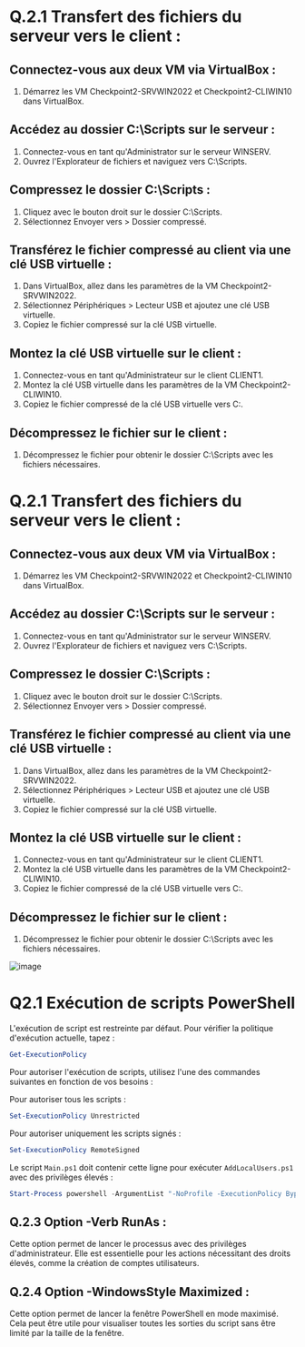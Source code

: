 # Q.2.1 Transfert des fichiers du serveur vers le client :

## Connectez-vous aux deux VM via VirtualBox :

1. Démarrez les VM Checkpoint2-SRVWIN2022 et Checkpoint2-CLIWIN10 dans VirtualBox.

## Accédez au dossier C:\Scripts sur le serveur :

1. Connectez-vous en tant qu'Administrator sur le serveur WINSERV.
2. Ouvrez l'Explorateur de fichiers et naviguez vers C:\Scripts.

## Compressez le dossier C:\Scripts :

1. Cliquez avec le bouton droit sur le dossier C:\Scripts.
2. Sélectionnez Envoyer vers > Dossier compressé.

## Transférez le fichier compressé au client via une clé USB virtuelle :

1. Dans VirtualBox, allez dans les paramètres de la VM Checkpoint2-SRVWIN2022.
2. Sélectionnez Périphériques > Lecteur USB et ajoutez une clé USB virtuelle.
3. Copiez le fichier compressé sur la clé USB virtuelle.

## Montez la clé USB virtuelle sur le client :

1. Connectez-vous en tant qu'Administrateur sur le client CLIENT1.
2. Montez la clé USB virtuelle dans les paramètres de la VM Checkpoint2-CLIWIN10.
3. Copiez le fichier compressé de la clé USB virtuelle vers C:\.

## Décompressez le fichier sur le client :

1. Décompressez le fichier pour obtenir le dossier C:\Scripts avec les fichiers nécessaires.

# Q.2.1 Transfert des fichiers du serveur vers le client :

## Connectez-vous aux deux VM via VirtualBox :

1. Démarrez les VM Checkpoint2-SRVWIN2022 et Checkpoint2-CLIWIN10 dans VirtualBox.

## Accédez au dossier C:\Scripts sur le serveur :

1. Connectez-vous en tant qu'Administrator sur le serveur WINSERV.
2. Ouvrez l'Explorateur de fichiers et naviguez vers C:\Scripts.

## Compressez le dossier C:\Scripts :

1. Cliquez avec le bouton droit sur le dossier C:\Scripts.
2. Sélectionnez Envoyer vers > Dossier compressé.

## Transférez le fichier compressé au client via une clé USB virtuelle :

1. Dans VirtualBox, allez dans les paramètres de la VM Checkpoint2-SRVWIN2022.
2. Sélectionnez Périphériques > Lecteur USB et ajoutez une clé USB virtuelle.
3. Copiez le fichier compressé sur la clé USB virtuelle.

## Montez la clé USB virtuelle sur le client :

1. Connectez-vous en tant qu'Administrateur sur le client CLIENT1.
2. Montez la clé USB virtuelle dans les paramètres de la VM Checkpoint2-CLIWIN10.
3. Copiez le fichier compressé de la clé USB virtuelle vers C:\.

## Décompressez le fichier sur le client :

1. Décompressez le fichier pour obtenir le dossier C:\Scripts avec les fichiers nécessaires.


![image](https://github.com/user-attachments/assets/0318dfdc-7b88-40ac-bdd6-aa16f6cea7c2)

# Q2.1 Exécution de scripts PowerShell

L'exécution de script est restreinte par défaut. Pour vérifier la politique d'exécution actuelle, tapez :

```powershell
Get-ExecutionPolicy 
```

Pour autoriser l'exécution de scripts, utilisez l'une des commandes suivantes en fonction de vos besoins :

Pour autoriser tous les scripts :

```powershell
Set-ExecutionPolicy Unrestricted
```

Pour autoriser uniquement les scripts signés :

```powershell
Set-ExecutionPolicy RemoteSigned
```

Le script `Main.ps1` doit contenir cette ligne pour exécuter `AddLocalUsers.ps1` avec des privilèges élevés :

```powershell
Start-Process powershell -ArgumentList "-NoProfile -ExecutionPolicy Bypass -File `"$PSScriptRoot\AddLocalUsers.ps1`"" -Verb RunAs
```

## Q.2.3 Option -Verb RunAs :

Cette option permet de lancer le processus avec des privilèges d'administrateur. Elle est essentielle pour les actions nécessitant des droits élevés, comme la création de comptes utilisateurs.

## Q.2.4 Option -WindowsStyle Maximized :

Cette option permet de lancer la fenêtre PowerShell en mode maximisé. Cela peut être utile pour visualiser toutes les sorties du script sans être limité par la taille de la fenêtre.
   
